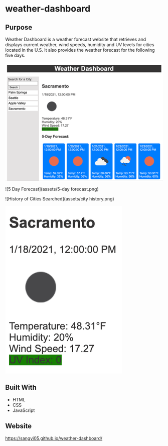 # weather-dashboard

## Purpose
Weather Dashboard is a weather forecast website that retrieves and displays current weather, wind speeds, humidity and UV levels for cities located in the U.S. It also provides the weather forecast for the following five days. 

![Overview](assets/overall.png) 

![5 Day Forecast](assets/5-day forecast.png) 

![History of Cities Searched](assets/city history.png)

![Current Weather](assets/current.png) 


## Built With
* HTML
* CSS
* JavaScript

## Website
https://sangyi05.github.io/weather-dashboard/
